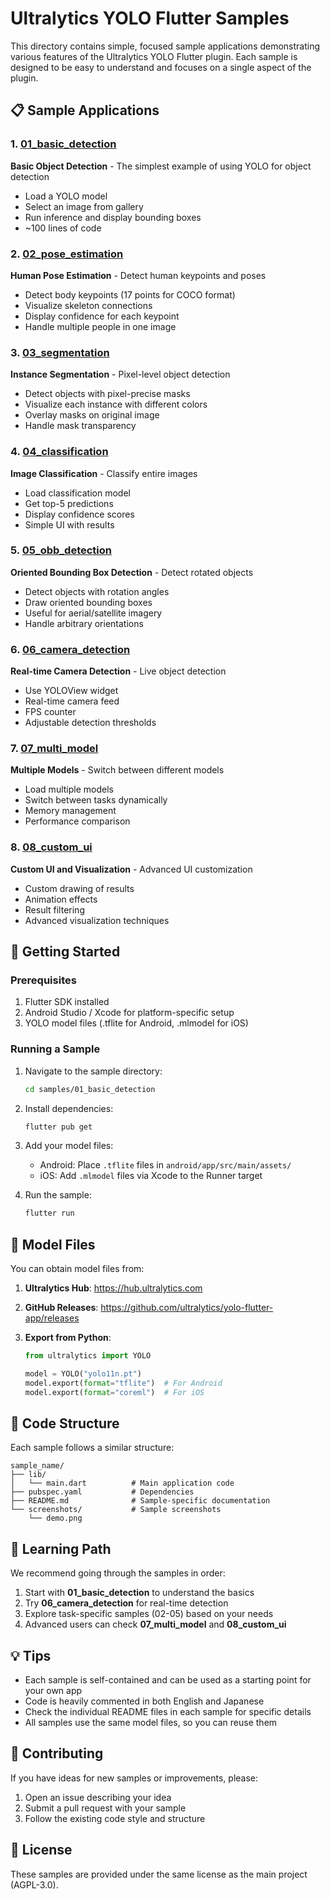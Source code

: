 # Ultralytics YOLO Flutter Samples

This directory contains simple, focused sample applications demonstrating various features of the Ultralytics YOLO Flutter plugin. Each sample is designed to be easy to understand and focuses on a single aspect of the plugin.

## 📋 Sample Applications

### 1. [01_basic_detection](./01_basic_detection/)

**Basic Object Detection** - The simplest example of using YOLO for object detection

- Load a YOLO model
- Select an image from gallery
- Run inference and display bounding boxes
- ~100 lines of code

### 2. [02_pose_estimation](./02_pose_estimation/)

**Human Pose Estimation** - Detect human keypoints and poses

- Detect body keypoints (17 points for COCO format)
- Visualize skeleton connections
- Display confidence for each keypoint
- Handle multiple people in one image

### 3. [03_segmentation](./03_segmentation/)

**Instance Segmentation** - Pixel-level object detection

- Detect objects with pixel-precise masks
- Visualize each instance with different colors
- Overlay masks on original image
- Handle mask transparency

### 4. [04_classification](./04_classification/)

**Image Classification** - Classify entire images

- Load classification model
- Get top-5 predictions
- Display confidence scores
- Simple UI with results

### 5. [05_obb_detection](./05_obb_detection/)

**Oriented Bounding Box Detection** - Detect rotated objects

- Detect objects with rotation angles
- Draw oriented bounding boxes
- Useful for aerial/satellite imagery
- Handle arbitrary orientations

### 6. [06_camera_detection](./06_camera_detection/)

**Real-time Camera Detection** - Live object detection

- Use YOLOView widget
- Real-time camera feed
- FPS counter
- Adjustable detection thresholds

### 7. [07_multi_model](./07_multi_model/)

**Multiple Models** - Switch between different models

- Load multiple models
- Switch between tasks dynamically
- Memory management
- Performance comparison

### 8. [08_custom_ui](./08_custom_ui/)

**Custom UI and Visualization** - Advanced UI customization

- Custom drawing of results
- Animation effects
- Result filtering
- Advanced visualization techniques

## 🚀 Getting Started

### Prerequisites

1. Flutter SDK installed
2. Android Studio / Xcode for platform-specific setup
3. YOLO model files (.tflite for Android, .mlmodel for iOS)

### Running a Sample

1. Navigate to the sample directory:

   ```bash
   cd samples/01_basic_detection
   ```

2. Install dependencies:

   ```bash
   flutter pub get
   ```

3. Add your model files:

   - Android: Place `.tflite` files in `android/app/src/main/assets/`
   - iOS: Add `.mlmodel` files via Xcode to the Runner target

4. Run the sample:
   ```bash
   flutter run
   ```

## 📱 Model Files

You can obtain model files from:

1. **Ultralytics Hub**: https://hub.ultralytics.com
2. **GitHub Releases**: https://github.com/ultralytics/yolo-flutter-app/releases
3. **Export from Python**:

   ```python
   from ultralytics import YOLO

   model = YOLO("yolo11n.pt")
   model.export(format="tflite")  # For Android
   model.export(format="coreml")  # For iOS
   ```

## 📝 Code Structure

Each sample follows a similar structure:

```
sample_name/
├── lib/
│   └── main.dart          # Main application code
├── pubspec.yaml           # Dependencies
├── README.md              # Sample-specific documentation
└── screenshots/           # Sample screenshots
    └── demo.png
```

## 🎯 Learning Path

We recommend going through the samples in order:

1. Start with **01_basic_detection** to understand the basics
2. Try **06_camera_detection** for real-time detection
3. Explore task-specific samples (02-05) based on your needs
4. Advanced users can check **07_multi_model** and **08_custom_ui**

## 💡 Tips

- Each sample is self-contained and can be used as a starting point for your own app
- Code is heavily commented in both English and Japanese
- Check the individual README files in each sample for specific details
- All samples use the same model files, so you can reuse them

## 🤝 Contributing

If you have ideas for new samples or improvements, please:

1. Open an issue describing your idea
2. Submit a pull request with your sample
3. Follow the existing code style and structure

## 📄 License

These samples are provided under the same license as the main project (AGPL-3.0).
